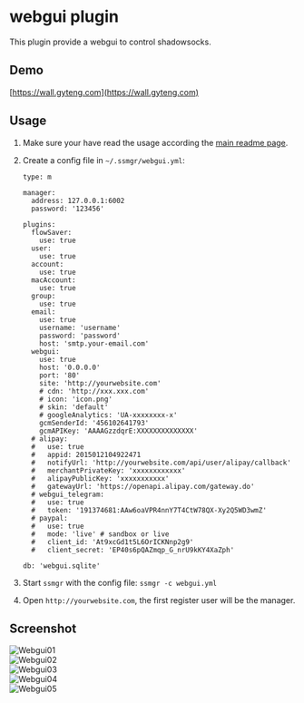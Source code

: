 # webgui plugin

This plugin provide a webgui to control shadowsocks.

## Demo

[https://wall.gyteng.com](https://wall.gyteng.com)

## Usage
1. Make sure your have read the usage according the [main readme page](https://github.com/shadowsocks/shadowsocks-manager/blob/master/README.md).

2. Create a config file in `~/.ssmgr/webgui.yml`:

    ```
    type: m

    manager:
      address: 127.0.0.1:6002
      password: '123456'

    plugins:
      flowSaver:
        use: true
      user:
        use: true
      account:
        use: true
      macAccount:
        use: true
      group:
        use: true
      email:
        use: true
        username: 'username'
        password: 'password'
        host: 'smtp.your-email.com'
      webgui:
        use: true
        host: '0.0.0.0'
        port: '80'
        site: 'http://yourwebsite.com'
        # cdn: 'http://xxx.xxx.com'
        # icon: 'icon.png'
        # skin: 'default'
        # googleAnalytics: 'UA-xxxxxxxx-x'
        gcmSenderId: '456102641793'
        gcmAPIKey: 'AAAAGzzdqrE:XXXXXXXXXXXXXX'
      # alipay:
      #   use: true
      #   appid: 2015012104922471
      #   notifyUrl: 'http://yourwebsite.com/api/user/alipay/callback'
      #   merchantPrivateKey: 'xxxxxxxxxxxx'
      #   alipayPublicKey: 'xxxxxxxxxxx'
      #   gatewayUrl: 'https://openapi.alipay.com/gateway.do'
      # webgui_telegram:
      #   use: true
      #   token: '191374681:AAw6oaVPR4nnY7T4CtW78QX-Xy2Q5WD3wmZ'
      # paypal:
      #   use: true
      #   mode: 'live' # sandbox or live
      #   client_id: 'At9xcGd1t5L6OrICKNnp2g9'
      #   client_secret: 'EP40s6pQAZmqp_G_nrU9kKY4XaZph'

    db: 'webgui.sqlite'
    ```

3. Start `ssmgr` with the config file:
    `ssmgr -c webgui.yml`

4. Open `http://yourwebsite.com`, the first register user will be the manager.

## Screenshot

![Webgui01](https://github.com/shadowsocks/shadowsocks-manager/blob/master/plugins/webgui/screenshot/01.png)  
![Webgui02](https://github.com/shadowsocks/shadowsocks-manager/blob/master/plugins/webgui/screenshot/02.png)  
![Webgui03](https://github.com/shadowsocks/shadowsocks-manager/blob/master/plugins/webgui/screenshot/03.png)  
![Webgui04](https://github.com/shadowsocks/shadowsocks-manager/blob/master/plugins/webgui/screenshot/04.png)  
![Webgui05](https://github.com/shadowsocks/shadowsocks-manager/blob/master/plugins/webgui/screenshot/05.png)  
